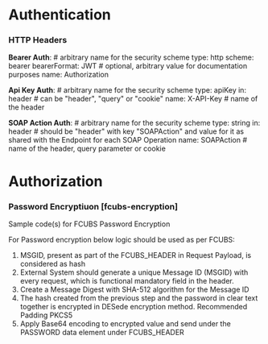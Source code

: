 # Authentication

### HTTP Headers

 **Bearer Auth**:             # arbitrary name for the security scheme
   type: http
   scheme: bearer
   bearerFormat: JWT          # optional, arbitrary value for documentation purposes
   name: Authorization

 **Api Key Auth**:              # arbitrary name for the security scheme
   type: apiKey
   in: header                 # can be "header", "query" or "cookie"
   name: X-API-Key            # name of the header

 **SOAP Action Auth**:          # arbitrary name for the security scheme
   type: string
   in: header                 # should be "header" with key "SOAPAction" and value for it as shared with the Endpoint for each SOAP Operation
   name: SOAPAction           # name of the header, query parameter or cookie  

   

# Authorization

### Password Encryptiuon [fcubs-encryption]
Sample code(s) for FCUBS Password Encryption


For Password encryption below logic should be used as per FCUBS:


1. MSGID, present as part of the FCUBS_HEADER in Request Payload, is considered as hash
2. External System should generate a unique Message ID (MSGID) with every request, which is functional mandatory field in the header.
3. Create a Message Digest with SHA-512 algorithm for the Message ID
4. The hash created from the previous step and the password in clear text together is encrypted in DESede encryption method. Recommended Padding PKCS5
5. Apply Base64 encoding to encrypted value and send under the PASSWORD data element under FCUBS_HEADER
